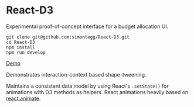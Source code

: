 
# React-D3

Experimental proof-of-concept interface for a budget allocation UI.


```
git clone git@github.com:simontegg/React-D3.git
cd React-D3
npm install
npm run develop

```

[Demo](https://simontegg.github.io/React-D3/)

Demonstrates interaction-context based shape-tweening. 

Maintains a consistent data model by using React's ```.setState()``` for animations with D3 methods as helpers. React animations heavily based on [react.animate](https://github.com/pleasetrythisathome/react.animate).